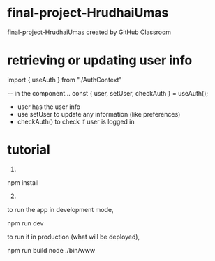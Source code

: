 # final-project-HrudhaiUmas
final-project-HrudhaiUmas created by GitHub Classroom


# retrieving or updating user info

import { useAuth } from "./AuthContext"

-- in the component...
const { user, setUser, checkAuth } = useAuth();

- user has the user info
- use setUser to update any information (like preferences)
- checkAuth() to check if user is logged in


# tutorial
1.
npm install

2.
to run the app in development mode,

npm run dev

to run it in production (what will be deployed),

npm run build
node ./bin/www